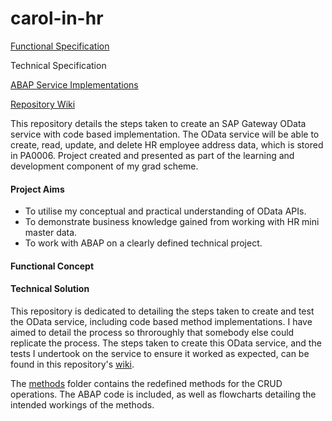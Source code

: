 # carol-in-hr

[Functional Specification][1]

Technical Specification

[ABAP Service Implementations][3]

[Repository Wiki][2]


This repository details the steps taken to create an SAP Gateway OData service with code based implementation. The OData service will be able to create, read, update, and delete HR employee address data, which is stored in PA0006. Project created and presented as part of the learning and development component of my grad scheme.

#### Project Aims

* To utilise my conceptual and practical understanding of OData APIs.
* To demonstrate business knowledge gained from working with HR mini master data.
* To work with ABAP on a clearly defined technical project.

#### Functional Concept



#### Technical Solution

This repository is dedicated to detailing the steps taken to create and test the OData service, including code based method implementations. I have aimed to detail the process so throroughly that somebody else could replicate the process. The steps taken to create this OData service, and the tests I undertook on the service to ensure it worked as expected, can be found in this repository's [wiki][2].

The [methods][3] folder contains the redefined methods for the CRUD operations. The ABAP code is included, as well as flowcharts detailing the intended workings of the methods.

[1]: https://github.com/kubrickzirconia/carol-in-hr/blob/master/Functional%20Specification.pdf
[2]: https://github.com/kubrickzirconia/carol-in-hr/wiki
[3]: https://github.com/kubrickzirconia/carol-in-hr/tree/master/methods
